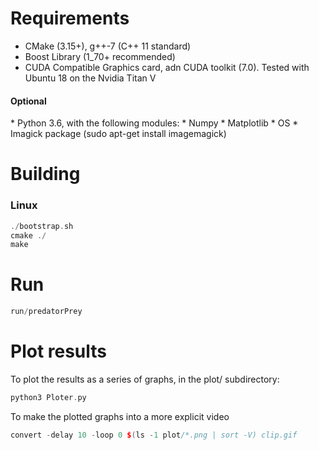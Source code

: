 


Requirements
====================

 * CMake (3.15+), g++-7 (C++ 11 standard)
 * Boost Library (1_70+ recommended)
 * CUDA Compatible Graphics card, adn CUDA toolkit (7.0). Tested with Ubuntu 18 on the Nvidia Titan V
 
 <h4>Optional</h4>
 * Python 3.6, with the following modules: 
    * Numpy 
    * Matplotlib
    * OS
 * Imagick package (sudo apt-get install imagemagick)

Building
====================

<h3>Linux</h3>

```c++
./bootstrap.sh
cmake ./    
make
```

Run
====================

```c++
run/predatorPrey
```

Plot results
====================

To plot the results as a series of graphs, in the plot/ subdirectory:

```c++
python3 Ploter.py
```

To make the plotted graphs into a more explicit video

```c++
convert -delay 10 -loop 0 $(ls -1 plot/*.png | sort -V) clip.gif
```